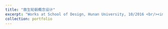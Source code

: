 ```yaml
---
title: "救生轮毂概念设计"
excerpt: "Works at School of Design, Hunan University, 10/2016 <br/><img src='/images/6.png'> <br/><img src='/images/6_2.png'>"
collection: portfolio
---
```



